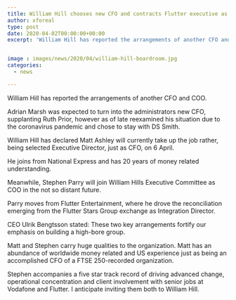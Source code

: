 ```yaml
---
title: William Hill chooses new CFO and contracts Flutter executive as COO
author: xforeal 
type: post
date: 2020-04-02T00:00:00+00:00
excerpt: 'William Hill has reported the arrangements of another CFO and COO '


image : images/news/2020/04/william-hill-boardroom.jpg
categories:
  - news

---
```

William Hill has reported the arrangements of another CFO and COO. 

Adrian Marsh was expected to turn into the administrators new CFO, supplanting Ruth Prior, however as of late reexamined his situation due to the coronavirus pandemic and chose to stay with DS Smith. 

William Hill has declared Matt Ashley will currently take up the job rather, being selected Executive Director, just as CFO, on 6 April. 

He joins from National Express and has 20 years of money related understanding. 

Meanwhile, Stephen Parry will join William Hills Executive Committee as COO in the not so distant future. 

Parry moves from Flutter Entertainment, where he drove the reconciliation emerging from the Flutter Stars Group exchange as Integration Director. 

CEO Ulrik Bengtsson stated: These two key arrangements fortify our emphasis on building a high-bore group. 

Matt and Stephen carry huge qualities to the organization. Matt has an abundance of worldwide money related and US experience just as being an accomplished CFO of a FTSE 250-recorded organization. 

Stephen accompanies a five star track record of driving advanced change, operational concentration and client involvement with senior jobs at Vodafone and Flutter. I anticipate inviting them both to William Hill.